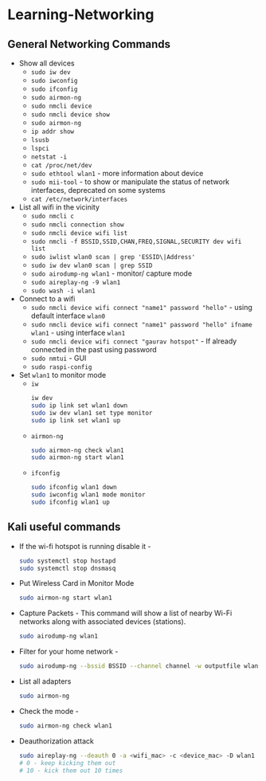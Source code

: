 # Learning-Networking

## General Networking Commands
- Show all devices
    - `sudo iw dev`
    - `sudo iwconfig`
    - `sudo ifconfig`
    - `sudo airmon-ng`
    - `sudo nmcli device`
    - `sudo nmcli device show`
    - `sudo airmon-ng`
    - `ip addr show`
    - `lsusb`
    - `lspci`
    - `netstat -i`
    - `cat /proc/net/dev`
    - `sudo ethtool wlan1` - more information about device
    - `sudo mii-tool` - to show or manipulate the status of network interfaces, deprecated on some systems
    - `cat /etc/network/interfaces`
- List all wifi in the vicinity
    - `sudo nmcli c`
    - `sudo nmcli connection show` 
    - `sudo nmcli device wifi list`
    - `sudo nmcli -f BSSID,SSID,CHAN,FREQ,SIGNAL,SECURITY dev wifi list`
    - `sudo iwlist wlan0 scan | grep 'ESSID\|Address'`
    - `sudo iw dev wlan0 scan | grep SSID`
    - `sudo airodump-ng wlan1` - monitor/ capture mode
    - `sudo aireplay-ng -9 wlan1`
    - `sudo wash -i wlan1`
- Connect to a wifi
    - `sudo nmcli device wifi connect "name1" password "hello"` - using default interface `wlan0`
    - `sudo nmcli device wifi connect "name1" password "hello" ifname wlan1` - using interface `wlan1`
    - `sudo nmcli device wifi connect "gaurav hotspot"` - If already connected in the past using password
    - `sudo nmtui` - GUI
    - `sudo raspi-config`
- Set `wlan1` to monitor mode
    - `iw`
        ```bash
        iw dev
        sudo ip link set wlan1 down
        sudo iw dev wlan1 set type monitor
        sudo ip link set wlan1 up
        ```
    - `airmon-ng`
        ```bash
        sudo airmon-ng check wlan1
        sudo airmon-ng start wlan1
        ```
    - `ifconfig`
        ```bash
        sudo ifconfig wlan1 down
        sudo iwconfig wlan1 mode monitor
        sudo ifconfig wlan1 up

        ```

## Kali useful commands
- If the wi-fi hotspot is running disable it -
    ```bash
    sudo systemctl stop hostapd
    sudo systemctl stop dnsmasq
    ```

- Put Wireless Card in Monitor Mode
    ```bash
    sudo airmon-ng start wlan1
    ```
- Capture Packets - This command will show a list of nearby Wi-Fi networks along with associated devices (stations).
    ```bash
    sudo airodump-ng wlan1
    ```
- Filter for your home network -
    ```bash
    sudo airodump-ng --bssid BSSID --channel channel -w outputfile wlan1
    ``` 
- List all adapters
    ```bash
    sudo airmon-ng
    ```
- Check the mode -
    ```bash
    sudo airmon-ng check wlan1
    ```
- Deauthorization attack
    ```bash
    sudo aireplay-ng --deauth 0 -a <wifi_mac> -c <device_mac> -D wlan1
    # 0 - keep kicking them out
    # 10 - kick them out 10 times
    ```